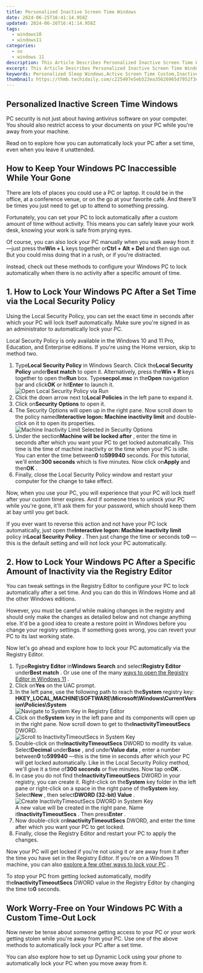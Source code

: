 ```yaml
---
title: Personalized Inactive Screen Time Windows
date: 2024-06-25T16:41:14.958Z
updated: 2024-06-26T16:41:14.958Z
tags:
  - windows10
  - windows11
categories:
  - os
  - windows 11
description: This Article Describes Personalized Inactive Screen Time Windows
excerpt: This Article Describes Personalized Inactive Screen Time Windows
keywords: Personalized Sleep Windows,Active Screen Time Custom,Inactive Usage Alerts,Tailored Downtime Hours,Individual Tech Breaks,Smart Rest Intervals,Unique Idle Periods
thumbnail: https://thmb.techidaily.com/c225407e5eb523ea35626965d7952f3e8eff461a435028604a3c634507f598f5.png
---
```


## Personalized Inactive Screen Time Windows

 PC security is not just about having antivirus software on your computer. You should also restrict access to your documents on your PC while you're away from your machine.

 Read on to explore how you can automatically lock your PC after a set time, even when you leave it unattended.

## How to Keep Your Windows PC Inaccessible While Your Gone

 There are lots of places you could use a PC or laptop. It could be in the office, at a conference venue, or on the go at your favorite café. And there'll be times you just need to get up to attend to something pressing.

 Fortunately, you can set your PC to lock automatically after a custom amount of time without activity. This means you can safely leave your work desk, knowing your work is safe from prying eyes.

 Of course, you can also lock your PC manually when you walk away from it—just press the**Win + L** keys together or**Ctrl + Alt + Del** and then sign out. But you could miss doing that in a rush, or if you're distracted.

 Instead, check out these methods to configure your Windows PC to lock automatically when there is no activity after a specific amount of time.

## 1\. How to Lock Your Windows PC After a Set Time via the Local Security Policy

 Using the Local Security Policy, you can set the exact time in seconds after which your PC will lock itself automatically. Make sure you're signed in as an administrator to automatically lock your PC.

 Local Security Policy is only available in the Windows 10 and 11 Pro, Education, and Enterprise editions. If you're using the Home version, skip to method two.

1. Type**Local Security Policy** in Windows Search. Click the**Local Security Policy** under**Best match** to open it. Alternatively, press the**Win + R** keys together to open the**Run** box. Type**secpol.msc** in the**Open** navigation bar and click**OK** or hit**Enter** to launch it.  
![Open Local Security Policy via Run](https://static1.makeuseofimages.com/wordpress/wp-content/uploads/2023/01/open-local-security-policy-via-run.jpg)
2. Click the down arrow next to**Local Policies** in the left pane to expand it.
3. Click on**Security Options** to open it.
4. The Security Options will open up in the right pane. Now scroll down to the policy named**Interactive logon: Machine inactivity limit** and double-click on it to open its properties.  
![Machine Inactivity Limit Selected in Security Options](https://static1.makeuseofimages.com/wordpress/wp-content/uploads/2023/01/select-machine-inactivity-limit-in-security-options.jpg)
5. Under the section**Machine will be locked after** , enter the time in seconds after which you want your PC to get locked automatically. This time is the time of machine inactivity or the time when your PC is idle. You can enter the time between**0** to**599940** seconds. For this tutorial, we'll enter**300 seconds** which is five minutes. Now click on**Apply** and then**OK** .
6. Finally, close the Local Security Policy window and restart your computer for the change to take effect.

 Now, when you use your PC, you will experience that your PC will lock itself after your custom timer expires. And if someone tries to unlock your PC while you're gone, it'll ask them for your password, which should keep them at bay until you get back.

 If you ever want to reverse this action and not have your PC lock automatically, just open the**Interactive logon: Machine inactivity limit** policy in**Local Security Policy** . Then just change the time or seconds to**0** —this is the default setting and will not lock your PC automatically.

## 2\. How to Lock Your Windows PC After a Specific Amount of Inactivity via the Registry Editor

 You can tweak settings in the Registry Editor to configure your PC to lock automatically after a set time. And you can do this in Windows Home and all the other Windows editions.

 However, you must be careful while making changes in the registry and should only make the changes as detailed below and not change anything else. It'd be a good idea to create a restore point in Windows before you change your registry settings. If something goes wrong, you can revert your PC to its last working state.

 Now let's go ahead and explore how to lock your PC automatically via the Registry Editor.

1. Type**Registry Editor** in**Windows Search** and select**Registry Editor** under**Best match** . Or use one of the many [ways to open the Registry Editor in Windows 11](https://www.makeuseof.com/windows-11-open-registry-editor/) .
2. Click on**Yes** on the UAC prompt.
3. In the left pane, use the following path to reach the**System** registry key: **HKEY\_LOCAL\_MACHINE\\SOFTWARE\\Microsoft\\Windows\\CurrentVersion\\Policies\\System**  
![Navigate to System Key in Registry Editor](https://static1.makeuseofimages.com/wordpress/wp-content/uploads/2023/01/navigate-to-system-key-in-registry-editor.jpg)
4. Click on the**System** key in the left pane and its components will open up in the right pane. Now scroll down to get to the**InactivityTimeoutSecs** DWORD.  
![Scroll to InactivityTimeoutSecs in System Key](https://static1.makeuseofimages.com/wordpress/wp-content/uploads/2023/01/scroll-to-inactivitytimeoutsecs.jpg)
5. Double-click on the**InactivityTimeoutSecs** DWORD to modify its value. Select**Decimal** under**Base** , and under**Value data** , enter a number between**0** to**599940** —this is the time in seconds after which your PC will get locked automatically. Like in the Local Security Policy method, we'll give it a time of**300 seconds** or five minutes. Now tap on**OK** .
6. In case you do not find the**InactivityTimeoutSecs** DWORD in your registry, you can create it. Right-click on the**System** key folder in the left pane or right-click on a space in the right pane of the**System** key. Select**New** , then select**DWORD (32-bit) Value** .  
![Create InactivityTimeoutSecs DWORD in System Key](https://static1.makeuseofimages.com/wordpress/wp-content/uploads/2023/01/create-inactivitytimeoutsecs-dword.jpg)  
 A new value will be created in the right pane. Name it**InactivityTimeoutSecs** . Then press**Enter** .
7. Now double-click on**InactivityTimeoutSecs** DWORD, and enter the time after which you want your PC to get locked.
8. Finally, close the Registry Editor and restart your PC to apply the changes.

 Now your PC will get locked if you're not using it or are away from it after the time you have set in the Registry Editor. If you're on a Windows 11 machine, you can also [explore a few other ways to lock your PC](https://www.makeuseof.com/windows-11-ways-to-lock/) .

 To stop your PC from getting locked automatically, modify the**InactivityTimeoutSecs** DWORD value in the Registry Editor by changing the time to**0** seconds.

## Work Worry-Free on Your Windows PC With a Custom Time-Out Lock

 Now never be tense about someone getting access to your PC or your work getting stolen while you're away from your PC. Use one of the above methods to automatically lock your PC after a set time.

 You can also explore how to set up Dynamic Lock using your phone to automatically lock your PC when you move away from it.


<ins class="adsbygoogle"
     style="display:block"
     data-ad-format="autorelaxed"
     data-ad-client="ca-pub-7571918770474297"
     data-ad-slot="1223367746"></ins>



<ins class="adsbygoogle"
     style="display:block"
     data-ad-client="ca-pub-7571918770474297"
     data-ad-slot="8358498916"
     data-ad-format="auto"
     data-full-width-responsive="true"></ins>


